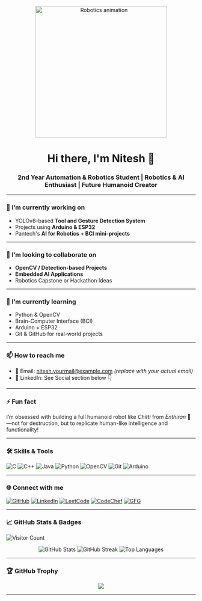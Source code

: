 <!-- Top Visual GIF -->
<p align="center">
  <img src="[https://media.giphy.com/media/Y4z9olnoVl5QI/giphy.gif](https://images.app.goo.gl/7JwRRXoCvoks4pQ47)" width="350" alt="Robotics animation" />
</p>

<h1 align="center">Hi there, I'm Nitesh 👋</h1>
<h3 align="center">2nd Year Automation & Robotics Student | Robotics & AI Enthusiast | Future Humanoid Creator</h3>

---

### 🔭 I’m currently working on
- YOLOv8-based **Tool and Gesture Detection System**
- Projects using **Arduino & ESP32**
- Pantech's **AI for Robotics + BCI mini-projects**

---

### 🤝 I’m looking to collaborate on
- **OpenCV / Detection-based Projects**
- **Embedded AI Applications**
- Robotics Capstone or Hackathon Ideas

---

### 🌱 I’m currently learning
- Python & OpenCV
- Brain-Computer Interface (BCI)
- Arduino + ESP32
- Git & GitHub for real-world projects

---

### 📫 How to reach me
- 📧 Email: nitesh.yourmail@example.com *(replace with your actual email)*
- 💼 LinkedIn: See Social section below 👇

---

### ⚡ Fun fact
I’m obsessed with building a full humanoid robot like *Chitti* from *Enthiran* 🤖  
—not for destruction, but to replicate human-like intelligence and functionality!

---

### 🛠️ Skills & Tools

![C](https://img.shields.io/badge/-C-blue?style=flat&logo=c)
![C++](https://img.shields.io/badge/-C++-00599C?style=flat&logo=c%2B%2B)
![Java](https://img.shields.io/badge/-Java-orange?style=flat&logo=java)
![Python](https://img.shields.io/badge/-Python-black?style=flat&logo=python)
![OpenCV](https://img.shields.io/badge/-OpenCV-5C3EE8?style=flat&logo=opencv)
![Git](https://img.shields.io/badge/-Git-black?style=flat&logo=git)
![Arduino](https://img.shields.io/badge/-Arduino-00979D?style=flat&logo=arduino)

---

### 🌐 Connect with me

<p align="left">
  <a href="https://github.com/YOUR_USERNAME" target="_blank"><img alt="GitHub" src="https://img.shields.io/badge/GitHub-181717?style=for-the-badge&logo=github"></a>
  <a href="https://www.linkedin.com/in/YOUR_LINKEDIN_USERNAME" target="_blank"><img alt="LinkedIn" src="https://img.shields.io/badge/LinkedIn-blue?style=for-the-badge&logo=linkedin"></a>
  <a href="https://leetcode.com/YOUR_LEETCODE_USERNAME" target="_blank"><img alt="LeetCode" src="https://img.shields.io/badge/LeetCode-FFA116?style=for-the-badge&logo=leetcode"></a>
  <a href="https://www.codechef.com/users/YOUR_CODECHEF_USERNAME" target="_blank"><img alt="CodeChef" src="https://img.shields.io/badge/CodeChef-5B4638?style=for-the-badge&logo=codechef"></a>
  <a href="https://auth.geeksforgeeks.org/user/YOUR_GFG_USERNAME" target="_blank"><img alt="GFG" src="https://img.shields.io/badge/GFG-2F8D46?style=for-the-badge&logo=geeksforgeeks"></a>
</p>

---

### 📈 GitHub Stats & Badges

![Visitor Count](https://komarev.com/ghpvc/?username=YOUR_USERNAME&style=flat-square&color=blue)

<p align="center">
  <img src="https://github-readme-stats.vercel.app/api?username=YOUR_USERNAME&show_icons=true&theme=tokyonight" alt="GitHub Stats" />
  <img src="https://github-readme-streak-stats.herokuapp.com/?user=YOUR_USERNAME&theme=tokyonight" alt="GitHub Streak" />
  <img src="https://github-readme-stats.vercel.app/api/top-langs/?username=YOUR_USERNAME&layout=compact&theme=tokyonight" alt="Top Languages" />
</p>

---

### 🏆 GitHub Trophy

<p align="center">
  <img src="https://github-profile-trophy.vercel.app/?username=YOUR_USERNAME&theme=monokai" />
</p>

---

